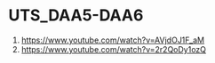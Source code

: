 # UTS_DAA5-DAA6

1. https://www.youtube.com/watch?v=AVjdOJ1F_aM
3. https://www.youtube.com/watch?v=2r2QoDy1ozQ

